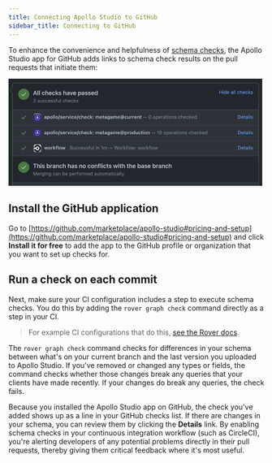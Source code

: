 ```yaml
---
title: Connecting Apollo Studio to GitHub
sidebar_title: Connecting to GitHub
---
```


To enhance the convenience and helpfulness of [schema checks](/schema-checks/), the Apollo Studio app for GitHub adds links to schema check results on the pull requests that initiate them:

<img class="screenshot" src="./img/integrations/github-integration.jpg" alt="GitHub status view" width="500" />

## Install the GitHub application

Go to [https://github.com/marketplace/apollo-studio#pricing-and-setup](https://github.com/marketplace/apollo-studio#pricing-and-setup) and click **Install it for free** to add the app to the GitHub profile or organization that you want to set up checks for.

## Run a check on each commit

Next, make sure your CI configuration includes a step to execute schema checks. You do this by adding the `rover graph check` command directly as a step in your CI.

> For example CI configurations that do this, [see the Rover docs](https://www.apollographql.com/docs/rover/ci-cd/).

The `rover graph check` command checks for differences in your schema between what's on your current branch and the last version you uploaded to Apollo Studio. If you've removed or changed any types or fields, the command checks whether those changes break any queries that your clients have made recently. If your changes do break any queries, the check fails.

Because you installed the Apollo Studio app on GitHub, the check you've added shows up as a line in your GitHub checks list. If there are changes in your schema, you can review them by clicking the **Details** link. By enabling schema checks in your continuous integration workflow (such as CircleCI), you're alerting developers of any potential problems directly in their pull requests, thereby giving them critical feedback where it's most useful.
